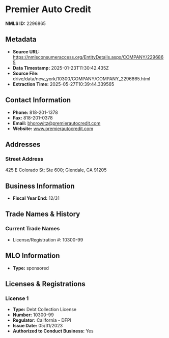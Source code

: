# Premier Auto Credit

**NMLS ID:** 2296865

## Metadata
- **Source URL:** https://nmlsconsumeraccess.org/EntityDetails.aspx/COMPANY/2296865
- **Data Timestamp:** 2025-01-23T11:30:42.435Z
- **Source File:** drive/data/new_york/10300/COMPANY/COMPANY_2296865.html
- **Extraction Time:** 2025-05-27T10:39:44.339565

## Contact Information
- **Phone:** 818-201-1378
- **Fax:** 818-201-0378
- **Email:** bhorowitz@premierautocredit.com
- **Website:** www.premierautocredit.com

## Addresses
### Street Address
425 E Colorado St; Ste 600; Glendale, CA 91205

## Business Information
- **Fiscal Year End:** 12/31

## Trade Names & History
### Current Trade Names
- License/Registration #: 10300-99

## MLO Information
- **Type:** sponsored

## Licenses & Registrations

### License 1
- **Type:** Debt Collection License
- **Number:** 10300-99
- **Regulator:** California - DFPI
- **Issue Date:** 05/31/2023
- **Authorized to Conduct Business:** Yes
